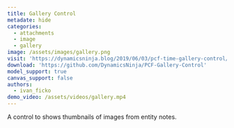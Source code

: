 ```yaml
---
title: Gallery Control
metadate: hide
categories:
  - attachments
  - image
  - gallery
image: /assets/images/gallery.png
visit: 'https://dynamicsninja.blog/2019/06/03/pcf-time-gallery-control/'
download: 'https://github.com/DynamicsNinja/PCF-Gallery-Control'
model_support: true
canvas_support: false
authors:
  - ivan_ficko
demo_video: /assets/videos/gallery.mp4
---
```


A control to shows thumbnails of images from entity notes.

